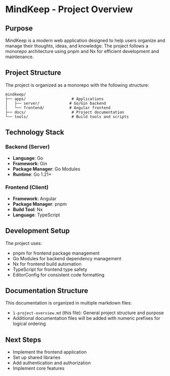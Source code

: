 # MindKeep - Project Overview

## Purpose
MindKeep is a modern web application designed to help users organize and manage their thoughts, ideas, and knowledge. The project follows a monorepo architecture using pnpm and Nx for efficient development and maintenance.

## Project Structure
The project is organized as a monorepo with the following structure:

```
mindkeep/
├── apps/                    # Applications
│   ├── server/             # Go/Gin backend
│   └── frontend/           # Angular frontend
├── docs/                    # Project documentation
└── tools/                   # Build tools and scripts
```

## Technology Stack

### Backend (Server)
- **Language**: Go
- **Framework**: Gin
- **Package Manager**: Go Modules
- **Runtime**: Go 1.21+

### Frontend (Client)
- **Framework**: Angular
- **Package Manager**: pnpm
- **Build Tool**: Nx
- **Language**: TypeScript

## Development Setup
The project uses:
- pnpm for frontend package management
- Go Modules for backend dependency management
- Nx for frontend build automation
- TypeScript for frontend type safety
- EditorConfig for consistent code formatting

## Documentation Structure
This documentation is organized in multiple markdown files:
- `1-project-overview.md` (this file): General project structure and purpose
- Additional documentation files will be added with numeric prefixes for logical ordering

## Next Steps
- Implement the frontend application
- Set up shared libraries
- Add authentication and authorization
- Implement core features
